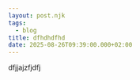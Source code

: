 ```yaml
---
layout: post.njk
tags:
  - blog
title: dfhdhdfhd
date: 2025-08-26T09:39:00.000+02:00
---
```

dfjjajzfjdfj
